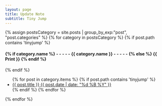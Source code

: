 ```yaml
---
layout: page
title: Update Note
subtitle: Tiny Jump
---
```


<div>
{% assign postsCategory = site.posts | group_by_exp:"post", "post.categories"  %}
{% for category in postsCategory %}
        {% if post.path contains 'tinyjump' %}
<h4 class="post-teaser__month">
<strong>
{% if category.name %} 
- - - - -  {{ category.name }} - - - - - 
{% else %} 
{{ Print }} 
{% endif %}
</strong>
</h4>
{% endif %}
<ul class="list-posts">
{% for post in category.items %}
    {% if post.path contains 'tinyjump' %}
<li class="post-teaser">
<a href="{{ post.url | prepend: site.baseurl }}">
<span class="post-teaser__title">{{ post.title }}</span>
<span class="post-teaser__date">{{ post.date | date: "%d %B %Y" }}</span>
</a>
</li>
    {% endif %}
{% endfor %}
</ul>
{% endfor %}
</div>
